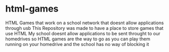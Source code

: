 # html-games
HTML Games that work on a school network that doesnt allow applications through usb
This Repository was made to have a place to store games that use HTML 
My school doesnt allow applications to be sent throught to our homedrives so HTML games are the way to go as  you can play them running on your homedrive and the school has no way of blocking it
